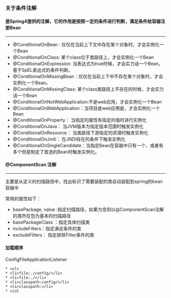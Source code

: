### 关于条件注解

#### 是Spring4提供的注解，它的作用是按照一定的条件进行判断，满足条件给容器注册Bean

****

- @ConditionalOnBean : 仅仅在当前上下文中存在某个对象时，才会实例化一个Bean
- @ConditionalOnClass: 某个class位于类路径上，才会实例化一个Bean
- @ConditionalOnExpression: 当表达式为true时候，才会实力话一个Bean。基于SpEL表达式的条件判断。
- @ConditionalOnMissingBean：仅仅在当前上下中不存在某个对象时，才会实例化一个Bean。
- @ConditionalOnMissingClass: 某个class类路径上不存在的时候，才会实力话一个Bean
- @ConditionalOnNotWebApplication:不是web应用，才会实例化一个Bean
- @ConditionalOnWebApplication：当项目是web应用是，才会实例化一个Bean
- @ConditionalOnProperty： 当指定的属性有指定的值时进行实例化
- @ConditionalOnJava： 当JVM版本为指定版本范围时触发实例化
- @ConditionalOnResource： 当类路径下游指定的资源时触发实例化
- @ConditionalOnJndi： 在JNDI存在的条件下触发实例化
- @ConditionalOnSingleCandidate：当指定Bean在容器中只有一个，或者有多个但是制定了首选的Bean时触发实例化。

#### @ComponentScan 注解

**** 

主要是从定义的扫描路径中，找出标识了需要装配的类自动装配到spring的bean容器中

常用的属性如下：

- basePackage, value :指定扫描路径，如果为空则以@ComponentScan注解的类所在包为基本的扫描路径
- basePackageClass ：指定具体扫描类
- includeFilters：指定满足条件的类
- excludeFilters： 指定排除Filter条件的类

#### 加载顺序

ConfigFileApplicationListener
```
* <ul>
* <li>file:./config/</li>
* <li>file:./</li>
* <li>classpath:config/</li>
* <li>classpath:</li>
* </ul
```
